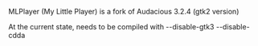 MLPlayer (My Little Player) is a fork of Audacious 3.2.4 (gtk2 version)

At the current state, needs to be compiled with --disable-gtk3 --disable-cdda

